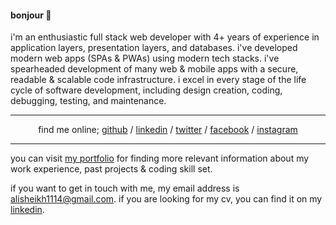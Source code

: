 <h4>bonjour 👋</h4>

<p>
  i'm an enthusiastic full stack web developer with 4+ years of experience in application layers, presentation layers, and databases. i've developed modern web apps (SPAs & PWAs) using modern tech stacks. i've spearheaded development of many web & mobile apps with a secure, readable & scalable code infrastructure. i excel in every stage of the life cycle of software development, including design creation, coding, debugging, testing, and maintenance.
</p>

<hr />
<p align="center">
  find me online;
  <a href="https://github.com/thetruefuss">github</a> /
  <a href="https://www.linkedin.com/in/iamalisaleh">linkedin</a> /
  <a href="https://twitter.com/iamalisaleh">twitter</a> /
  <a href="https://www.facebook.com/iamalisaleh">facebook</a> /
  <a href="https://www.instagram.com/iamalisaleh">instagram</a>
</p>
<hr />

<p>
  you can visit <a href="https://thetruefuss.github.io/portfolio">my portfolio</a> 
  for finding more relevant information about my work experience, past projects & coding skill set.
</p>

<p>
  if you want to get in touch with me, my email address is <a href="mailto:alisheikh1114@gmail.com">alisheikh1114@gmail.com</a>.
  if you are looking for my cv, you can find it on my <a href="https://www.linkedin.com/in/iamalisaleh">linkedin</a>.
</p>
